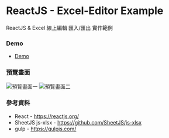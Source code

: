 ReactJS - Excel-Editor Example
============================
ReactJS & Excel 線上編輯 匯入/匯出 實作範例

### Demo
+ [ Demo](https://alex5856.github.io/react-excel-editor/)

### 預覽畫面
![預覽畫面一](https://alex5856.github.io/react-excel-editor/pic01.jpg "預覽畫面一")
![預覽畫面二](https://alex5856.github.io/react-excel-editor/pic02.jpg "預覽畫面二")


### 參考資料
+ React - https://reactjs.org/
+ SheetJS js-xlsx - https://github.com/SheetJS/js-xlsx
+ gulp - https://gulpjs.com/